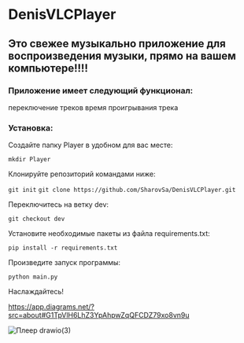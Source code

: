 
# DenisVLCPlayer
## Это свежее музыкально приложение для воспроизведения музыки, прямо на вашем компьютере!!!! 

### Приложение имеет следующий функционал:

  переключение треков
  время проигрывания трека
  
### Установка:

Создайте папку Player в удобном для вас месте:

`mkdir Player`

Клонируйте репозиторий командами ниже:

`git init`
`git clone https://github.com/SharovSa/DenisVLCPlayer.git`

Переключитесь на ветку dev:

`git checkout dev`

Установите необходимые пакеты из файла requirements.txt:

`pip install -r requirements.txt`

Произведите запуск программы:

`python main.py`

Наслаждайтесь!

https://app.diagrams.net/?src=about#G1TpVlH6LhZ3YpAhpwZqQFCDZ79xo8vn9u

![Плеер drawio(3)](https://github.com/SharovSa/DenisVLCPlayer/assets/116020011/bc80b903-44bc-407e-ab33-e85235f66f58)


